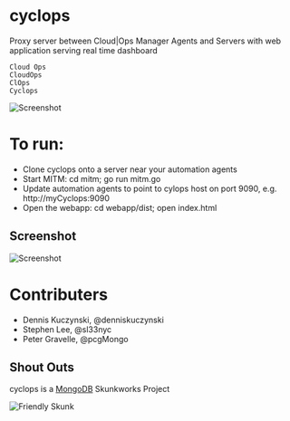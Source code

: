 # cyclops
Proxy server between Cloud|Ops Manager Agents and Servers with web application serving real time dashboard

```
Cloud Ops
CloudOps
ClOps
Cyclops
```

![Screenshot](http://s16.postimg.org/nakzt823p/Screen_Shot_2015_12_18_at_2_39_18_PM.png)

# To run:
* Clone cyclops onto a server near your automation agents
* Start MITM: cd mitm; go run mitm.go
* Update automation agents to point to cylops host on port 9090, e.g. http://myCyclops:9090
* Open the webapp: cd webapp/dist; open index.html

Screenshot
------------------------
![Screenshot](http://s16.postimg.org/5mqa509et/Screen_Shot_2015_12_18_at_12_03_07_PM.png)

# Contributers
* Dennis Kuczynski, @denniskuczynski
* Stephen Lee, @sl33nyc
* Peter Gravelle, @pcgMongo

## Shout Outs
cyclops is a [MongoDB](http://www.mongodb.com) Skunkworks Project

![Friendly Skunk](http://s12.postimg.org/fxmtcosx9/skunkworks2.jpg)
